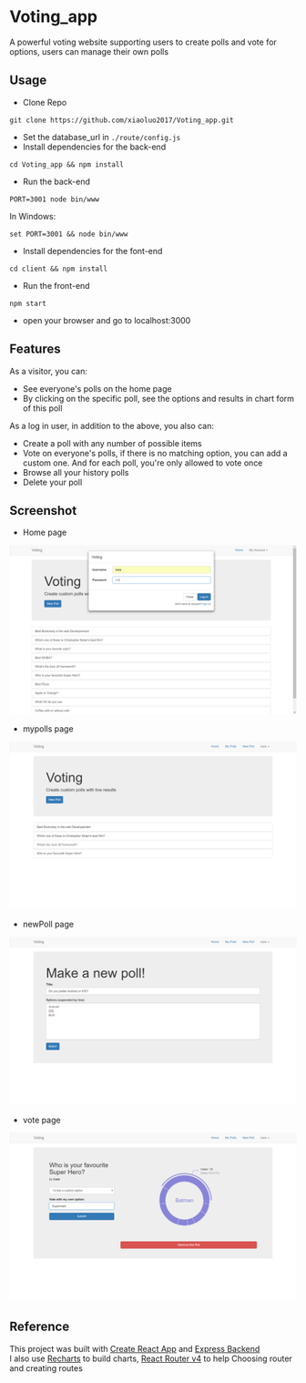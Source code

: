 # Voting_app
A powerful voting website supporting users to create polls and vote for options, users can manage their own polls

## Usage
* Clone Repo 
```
git clone https://github.com/xiaoluo2017/Voting_app.git
```
* Set the database_url in ```./route/config.js```
* Install dependencies for the back-end 
```
cd Voting_app && npm install
```
* Run the back-end 
```
PORT=3001 node bin/www
```
In Windows: 
```
set PORT=3001 && node bin/www
```
* Install dependencies for the font-end 
```
cd client && npm install
```
* Run the front-end 
```
npm start
```
* open your browser and go to localhost:3000

## Features
As a visitor, you can:
* See everyone's polls on the home page
* By clicking on the specific poll, see the options and results in chart form of this poll 

As a log in user, in addition to the above, you also can:
* Create a poll with any number of possible items
* Vote on everyone's polls, if there is no matching option, you can add a custom one. And for each poll, you're only allowed to vote once
* Browse all your history polls
* Delete your poll

## Screenshot
* Home page
<img src="https://github.com/xiaoluo2017/Voting_app/blob/master/images/Capture.PNG">

* mypolls page
<img src="https://github.com/xiaoluo2017/Voting_app/blob/master/images/myPolls.PNG">

* newPoll page
<img src="https://github.com/xiaoluo2017/Voting_app/blob/master/images/newPoll.PNG">

* vote page
<img src="https://github.com/xiaoluo2017/Voting_app/blob/master/images/poll.PNG">

## Reference
This project was built with [Create React App](https://github.com/facebookincubator/create-react-app) and [Express Backend](https://daveceddia.com/create-react-app-express-backend/)</br>
I also use [Recharts](http://recharts.org/#/zh-CN/guide) to build charts, [React Router v4](https://medium.com/@pshrmn/a-simple-react-router-v4-tutorial-7f23ff27adf) to help Choosing router and creating routes
